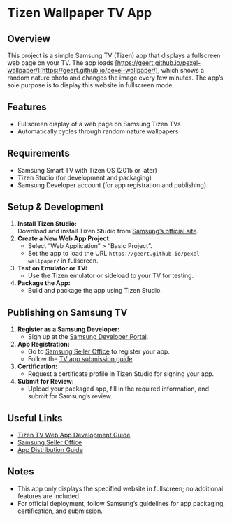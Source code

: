 # Tizen Wallpaper TV App

## Overview

This project is a simple Samsung TV (Tizen) app that displays a fullscreen web page on your TV. The app loads [https://geert.github.io/pexel-wallpaper/](https://geert.github.io/pexel-wallpaper/), which shows a random nature photo and changes the image every few minutes. The app’s sole purpose is to display this website in fullscreen mode.

## Features

- Fullscreen display of a web page on Samsung Tizen TVs
- Automatically cycles through random nature wallpapers

## Requirements

- Samsung Smart TV with Tizen OS (2015 or later)
- Tizen Studio (for development and packaging)
- Samsung Developer account (for app registration and publishing)

## Setup & Development

1. **Install Tizen Studio:**  
   Download and install Tizen Studio from [Samsung’s official site](https://developer.tizen.org/development/tizen-studio/download).
2. **Create a New Web App Project:**  
   - Select “Web Application” > “Basic Project”.
   - Set the app to load the URL `https://geert.github.io/pexel-wallpaper/` in fullscreen.
3. **Test on Emulator or TV:**  
   - Use the Tizen emulator or sideload to your TV for testing.
4. **Package the App:**  
   - Build and package the app using Tizen Studio.

## Publishing on Samsung TV

1. **Register as a Samsung Developer:**  
   - Sign up at the [Samsung Developer Portal](https://developer.samsung.com/).
2. **App Registration:**  
   - Go to [Samsung Seller Office](https://seller.samsungapps.com/) to register your app.
   - Follow the [TV app submission guide](https://developer.samsung.com/smarttv/develop/getting-started/app-distribution.html).
3. **Certification:**  
   - Request a certificate profile in Tizen Studio for signing your app.
4. **Submit for Review:**  
   - Upload your packaged app, fill in the required information, and submit for Samsung’s review.

## Useful Links

- [Tizen TV Web App Development Guide](https://developer.samsung.com/smarttv/develop/getting-started/overview.html)
- [Samsung Seller Office](https://seller.samsungapps.com/)
- [App Distribution Guide](https://developer.samsung.com/smarttv/develop/getting-started/app-distribution.html)

## Notes

- This app only displays the specified website in fullscreen; no additional features are included.
- For official deployment, follow Samsung’s guidelines for app packaging, certification, and submission.
